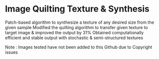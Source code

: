 # Image Quilting Texture & Synthesis
Patch-based algorithm to synthesize a texture of any desired size from the given sample
Modified the quilting algorithm to transfer given texture to target image & improved the output by 31%
Obtained computationally efficient and stable output with stochastic & semi-structured textures

Note : Images tested have not been added to this Github due to Copyright issues
